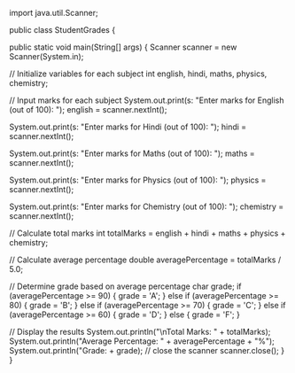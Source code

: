 import java.util.Scanner;

public class StudentGrades {

public static void main(String[] args) {
Scanner scanner = new Scanner(System.in);

// Initialize variables for each subject
int english, hindi, maths, physics, chemistry;

// Input marks for each subject
System.out.print(s: "Enter marks for English (out of 100): "); english = scanner.nextInt();

System.out.print(s: "Enter marks for Hindi (out of 100): ");
hindi = scanner.nextInt();

System.out.print(s: "Enter marks for Maths (out of 100): ");
maths = scanner.nextInt();

System.out.print(s: "Enter marks for Physics (out of 100): "); physics = scanner.nextInt();

System.out.print(s: "Enter marks for Chemistry (out of 100): "); chemistry = scanner.nextInt();

// Calculate total marks
int totalMarks = english + hindi + maths + physics + chemistry;

// Calculate average percentage
double  averagePercentage = totalMarks / 5.0;

// Determine grade based on average percentage char grade;
if (averagePercentage >= 90) {
grade = 'A';
} else if (averagePercentage >= 80) {
grade = 'B';
} else if (averagePercentage >= 70) {
grade = 'C';
} else if (averagePercentage >= 60) {
grade = 'D';
} else {
grade = 'F';
}

// Display the results
System.out.println("\nTotal Marks: " + totalMarks);
System.out.println("Average Percentage: " + averagePercentage + "%"); 
System.out.println("Grade: + grade);
// close the scanner
 scanner.close();
}
}
